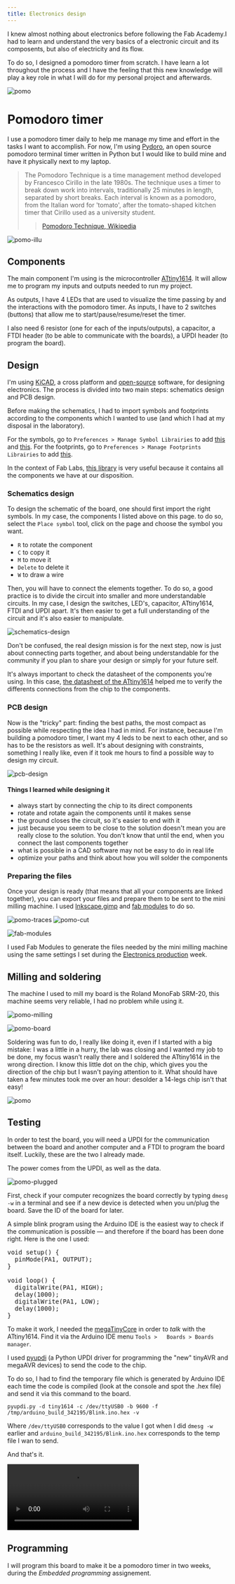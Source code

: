 ```yaml
---
title: Electronics design
---
```


I knew almost nothing about electronics before following the Fab Academy.I had to learn and understand the very basics of a electronic circuit and its composents, but also of electricity and its flow.

To do so, I designed a pomodoro timer from scratch. I have learn a lot throughout the process and I have the feeling that this new knowledge will play a key role in what I will do for my personal project and afterwards.

![pomo](pomo.jpeg)

# Pomodoro timer

I use a pomodoro timer daily to help me manage my time and effort in the tasks I want to accomplish. For now, I'm using [Pydoro](https://github.com/JaDogg/pydoro), an open source pomodoro terminal timer written in Python but I would like to build mine and have it physically next to my laptop.

> The Pomodoro Technique is a time management method developed by Francesco Cirillo in the late 1980s. The technique uses a timer to break down work into intervals, traditionally 25 minutes in length, separated by short breaks. Each interval is known as a pomodoro, from the Italian word for 'tomato', after the tomato-shaped kitchen timer that Cirillo used as a university student.
> > [Pomodoro Technique, Wikipedia](https://en.wikipedia.org/wiki/Pomodoro_Technique)

![pomo-illu](pomo-illu.png)

## Components

The main component I'm using is the microcontroller [ATtiny1614](https://www.microchip.com/wwwproducts/en/ATTINY1614). It will allow me to program my inputs and outputs needed to run my project.

As outputs, I have 4 LEDs that are used to visualize the time passing by and the interactions with the pomodoro timer.
As inputs, I have to 2 switches (buttons) that allow me to start/pause/resume/reset the timer.

I also need 6 resistor (one for each of the inputs/outputs), a capacitor, a FTDI header (to be able to communicate with the boards), a UPDI header (to program the board).


## Design

I'm using [KiCAD](https://kicad-pcb.org/), a cross platform and [open-source](https://gitlab.com/kicad) software, for designing electronics. The process is divided into two main steps: schematics design and PCB design.

Before making the schematics, I had to import symbols and footprints according to the components which I wanted to use (and which I had at my disposal in the laboratory).

For the symbols, go to `Preferences > Manage Symbol Librairies` to add [this](https://github.com/KiCad/kicad-symbols) and [this](https://kicad.github.io/symbols/MCU_Microchip_ATtiny). For the footprints, go to `Preferences > Manage Footprints Librairies` to add [this](https://github.com/KiCad/kicad-footprints).

In the context of Fab Labs, [this library](http://academany.fabcloud.io/fabacademy/2020/labs/barcelona/site/local/#material/extras/week06/assets/kicad_libraries.zip) is very useful because it contains all the components we have at our disposition.

### Schematics design

To design the schematic of the board, one should first import the right symbols. In my case, the components I listed above on this page. to do so, select the `Place symbol` tool, click on the page and choose the symbol you want.

- `R` to rotate the component
- `C` to copy it
- `M` to move it
- `Delete` to delete it
- `W` to draw a wire

Then, you will have to connect the elements together. To do so, a good practice is to divide the circuit into smaller and more understandable circuits. In my case, I design the switches, LED's, capacitor, ATtiny1614, FTDI and UPDI apart. It's then easier to get a full understanding of the circuit and it's also easier to manipulate.

![schematics-design](schematics-design.jpeg)

Don't be confused, the real design mission is for the next step, now is just about connecting parts together, and about being understandable for the community if you plan to share your design or simply for your future self.

It's always important to check the datasheet of the components you're using. In this case, [the datasheet of the ATtiny1614](http://ww1.microchip.com/downloads/en/DeviceDoc/ATtiny1614-DataSheet-DS40001995B.pdf) helped me to verify the differents connections from the chip to the components.


### PCB design

Now is the "tricky" part: finding the best paths, the most compact as possible while respecting the idea I had in mind. For instance, because I'm building a pomodoro timer, I want my 4 leds to be next to each other, and so has to be the resistors as well. It's about designing with constraints, something I really like, even if it took me hours to find a possible way to design my circuit.

![pcb-design](pcb-design.jpeg)


#### Things I learned while designing it

- always start by connecting the chip to its direct components
- rotate and rotate again the components until it makes sense
- the ground closes the circuit, so it's easier to end with it
- just because you seem to be close to the solution doesn't mean you are really close to the solution. You don't know that until the end, when you connect the last components together
- what is possible in a CAD software may not be easy to do in real life
- optimize your paths and think about how you will solder the  components


### Preparing the files

Once your design is ready (that means that all your components are linked together), you can export your files and prepare them to be sent to the mini milling machine. I used [Inkscape](https://inkscape.org/),[gimp](https://www.gimp.org/) and [fab modules](http://fabmodules.org/) to do so.

![pomo-traces](pomo-traces.png)
![pomo-cut](pomo-cut.png)

![fab-modules](fab-modules.jpeg)

I used Fab Modules to generate the files needed by the mini milling machine using the same settings I set during the [Electronics production](fabac-assignments-electronics-production.html) week.

## Milling and soldering

The machine I used to mill my board is the Roland MonoFab SRM-20, this machine seems very reliable, I had no problem while using it.

![pomo-milling](pomo-milling.jpeg)

![pomo-board](pomo-board.jpeg)

Soldering was fun to do, I really like doing it, even if I started with a big mistake: I was a little in a hurry, the lab was closing and I wanted my job to be done, my focus wasn't really there and I soldered the ATtiny1614 in the wrong direction. I know this little dot on the chip, which gives you the direction of the chip but I wasn't paying attention to it. What should have taken a  few minutes took me over an hour: desolder a 14-legs chip isn't that easy!

![pomo](pomo.jpeg)

## Testing

In order to test the board, you will need a UPDI for the communication between the board and another computer and a FTDI to program the board itself. Luckily, these are the two I already made.

The power comes from the UPDI, as well as the data.


![pomo-plugged](pomo-plugged.jpeg)

First, check if your computer recognizes the board correctly by typing `dmesg -w` in a terminal and see if a new device is detected when you un/plug the board. Save the ID of the board for later.

A simple blink program using the Arduino IDE is the easiest way to check if the communication is possible — and therefore if the board has been done right. Here is the one I used:

<pre>
void setup() {
  pinMode(PA1, OUTPUT);
}

void loop() {
  digitalWrite(PA1, HIGH);
  delay(1000);
  digitalWrite(PA1, LOW);
  delay(1000);
}
</pre>

To make it work, I needed the [megaTinyCore](https://github.com/SpenceKonde/megaTinyCore) in order to *talk* with the ATtiny1614. Find it via the Arduino IDE menu `Tools >   Boards > Boards manager`.

I used [pyupdi](https://github.com/mraardvark/pyupdi) (a Python UPDI driver for programming the "new" tinyAVR and megaAVR devices) to send the code to the chip.

To do so, I had to find the temporary file which is generated by Arduino IDE each time the code is compiled (look at the console and spot the .hex file) and send it via this command to the board.

`pyupdi.py -d tiny1614 -c /dev/ttyUSB0 -b 9600 -f /tmp/arduino_build_342195/Blink.ino.hex -v`

Where `/dev/ttyUSB0` corresponds to the value I got when I did `dmesg -w` earlier and `arduino_build_342195/Blink.ino.hex` corresponds to the temp file I wan to send.

And that's it.

<video><source src="pomo-test.mp4"></video>

## Programming

I will program this board to make it be a pomodoro timer in two weeks, during the *Embedded programming* assignement.
